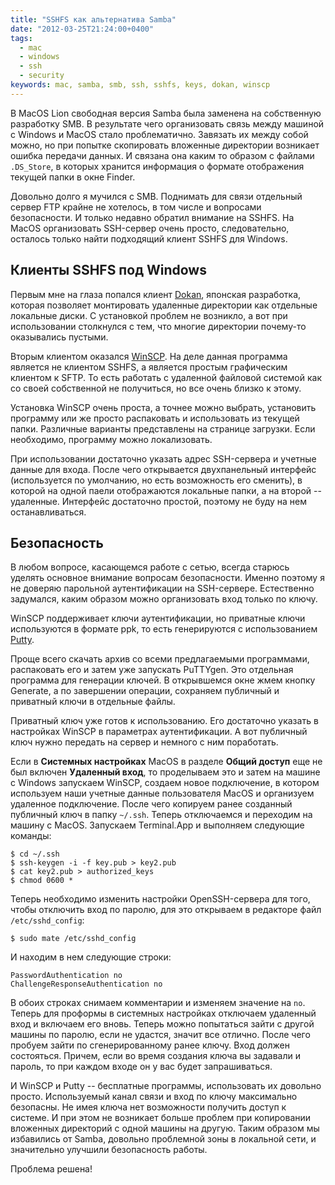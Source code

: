 ```yaml
---
title: "SSHFS как альтернатива Samba"
date: "2012-03-25T21:24:00+0400"
tags:
  - mac
  - windows
  - ssh
  - security
keywords: mac, samba, smb, ssh, sshfs, keys, dokan, winscp
---
```

В MacOS Lion свободная версия Samba была заменена на собственную разработку SMB. В результате чего организовать связь между машиной с Windows и MacOS стало проблематично. Завязать их между собой можно, но при попытке скопировать вложенные директории возникает ошибка передачи данных. И связана она каким то образом с файлами `.DS_Store`, в которых хранится информация о формате отображения текущей папки в окне Finder.

Довольно долго я мучился с SMB. Поднимать для связи отдельный сервер FTP крайне не хотелось, в том числе и вопросами безопасности. И только недавно обратил внимание на SSHFS. На MacOS организовать SSH-сервер очень просто, следовательно, осталось только найти подходящий клиент SSHFS для Windows.

## Клиенты SSHFS под Windows

Первым мне на глаза попался клиент [Dokan](http://dokan-dev.net/en/ "Dokan"), японская разработка, которая позволяет монтировать удаленные директории как отдельные локальные диски. С установкой проблем не возникло, а вот при использовании столкнулся с тем, что многие директории почему-то оказывались пустыми. 

Вторым клиентом оказался [WinSCP](http://winscp.net/eng/docs/lang:ru "WinSCP"). На деле данная программа является не клиентом SSHFS, а является простым графическим клиентом к SFTP. То есть работать с удаленной файловой системой как со своей собственной не получиться, но все очень близко к этому.

Установка WinSCP очень проста, а точнее можно выбрать, установить программу или же просто распаковать и использовать из текущей папки. Различные варианты представлены на странице загрузки. Если необходимо, программу можно локализовать.

При использовании достаточно указать адрес SSH-сервера и учетные данные для входа. После чего открывается двухпанельный интерфейс (используется по умолчанию, но есть возможность его сменить), в которой на одной паели отображаются локальные папки, а на второй -- удаленные. Интерфейс достаточно простой, поэтому не буду на нем останавливаться. 

## Безопасность

В любом вопросе, касающемся работе с сетью, всегда старюсь уделять основное внимание вопросам безопасности. Именно поэтому я не доверяю парольной аутентификации на SSH-сервере. Естественно задумался, каким образом можно организовать вход только по ключу.

WinSCP поддерживает ключи аутентификации, но приватные ключи используются в формате ppk, то есть генерируются с использованием [Putty](http://www.chiark.greenend.org.uk/~sgtatham/putty/download.html "Putty Download Page").

Проще всего скачать архив со всеми предлагаемыми программами, распаковать его и затем уже запускать PuTTYgen. Это отдельная программа для генерации ключей. В открывшемся окне жмем кнопку Generate, а по завершении операции, сохраняем публичный и приватный ключи в отдельные файлы.

Приватный ключ уже готов к использованию. Его достаточно указать в настройках WinSCP в параметрах аутентификации. А вот публичный ключ нужно передать на сервер и немного с ним поработать.

Если в **Системных настройках** MacOS в разделе **Общий доступ** еще не был включен **Удаленный вход**, то проделываем это и затем на машине с Windows запускаем WinSCP, создаем новое подключение, в котором используем наши учетные данные пользователя MacOS и организуем удаленное подключение. После чего копируем ранее созданный публичный ключ в папку `~/.ssh`. Теперь отключаемся и переходим на машину с MacOS. Запускаем Terminal.App и выполняем следующие команды:

	$ cd ~/.ssh
	$ ssh-keygen -i -f key.pub > key2.pub
	$ cat key2.pub > authorized_keys
	$ chmod 0600 *

Теперь необходимо изменить настройки OpenSSH-сервера для того, чтобы отключить вход по паролю, для это открываем в редакторе файл `/etc/sshd_config`:

	$ sudo mate /etc/sshd_config

И находим в нем следующие строки:

	PasswordAuthentication no
	ChallengeResponseAuthentication no

В обоих строках снимаем комментарии и изменяем значение на `no`. Теперь для проформы в системных настройках отключаем удаленный вход и включаем его вновь. Теперь можно попытаться зайти с другой машины по паролю, если не удастся, значит все отлично. После чего пробуем зайти по сгенерированному ранее ключу. Вход должен состояться. Причем, если во время создания ключа вы задавали и пароль, то при каждом входе он у вас будет запрашиваться.

И WinSCP и Putty -- бесплатные программы, использовать их довольно просто. Используемый канал связи и вход по ключу максимально безопасны. Не имея ключа нет возможности получить доступ к системе. И при этом не возникает больше проблем при копировании вложенных директорий с одной машины на другую. Таким образом мы избавились от Samba, довольно проблемной зоны в локальной сети, и значительно улучшили безопасность работы. 

Проблема решена!
